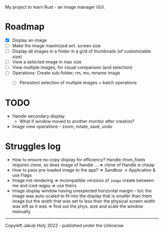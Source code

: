 My project to learn Rust - an image manager GUI.

# Roadmap

- [x] Display an image
- [ ] Make the image maximized wrt. screen size
- [ ] Display all images in a folder in a grid of thumbnails (of customizable size)
- [ ] View a selected image in max size
- [ ] View multiple images, for visual comparison (and selection)
- [ ] Operations: Create sub-folder; rm, mv, rename image
  - [ ] Persistent selection of multiple images + batch operations


# TODO

* Handle secondary display
  * What if window moved to another monitor after creation?
* Image view operations - zoom, rotate, save, undo

# Struggles log

 * How to ensure no-copy display for efficiency? Handle::from_fixels requires clone, so does image of handle ... => clone of Handle is cheap
 * How to pass pre-loaded image to the app? => Sandbox -> Application & use Flags
 * Image not rendering => incompatible versions of `image` create between me and iced-wgpu => use theirs
 * Image display window having unexpected horizontal margin - b/c the image was auto-scaled to fit into the display that is smaller than them image but the width that was set to less than the physical screen width was left as it was => find out the phys. size and scale the window manually 

 ---

 Copyleft Jakub Holý 2022 - published under the Unlicense